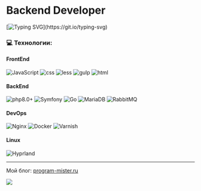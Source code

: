 # Backend Developer

[![Typing SVG](https://readme-typing-svg.demolab.com/?lines=Привет,+меня+зовут+Иван.;Добро+пожаловать+в+мой+мир.)](https://git.io/typing-svg)

### 💻 Технологии:
#### FrontEnd
![JavaScript](https://img.shields.io/badge/-JavaScript-090909?style=for-the-badge&logo=JavaScript)
![css](https://img.shields.io/badge/-CSS3-090909?style=for-the-badge&logo=css3)
![less](https://img.shields.io/badge/-LESS-090909?style=for-the-badge&logo=less)
![gulp](https://img.shields.io/badge/-GULP-090909?style=for-the-badge&logo=gulp)
![html](https://img.shields.io/badge/-HTML5-090909?style=for-the-badge&logo=html5)

#### BackEnd
![php8.0+](https://img.shields.io/badge/-PHP-090909?style=for-the-badge&logo=php)
![Symfony](https://img.shields.io/badge/-Symfony-090909?style=for-the-badge&logo=symfony)
![Go](https://img.shields.io/badge/-Go-090909?style=for-the-badge&logo=go)
![MariaDB](https://img.shields.io/badge/-MariaDB-090909?style=for-the-badge&logo=mariadb)
![RabbitMQ](https://img.shields.io/badge/-RabbitMQ-090909?style=for-the-badge&logo=rabbitmq)

#### DevOps
![Nginx](https://img.shields.io/badge/-Nginx-090909?style=for-the-badge&logo=nginx)
![Docker](https://img.shields.io/badge/-Docker-090909?style=for-the-badge&logo=docker)
![Varnish](https://img.shields.io/badge/-Varnish-090909?style=for-the-badge&logo=varnish)

#### Linux
![Hyprland](https://img.shields.io/badge/-Hyprland-090909?style=for-the-badge&logo=hyprland)

---

Мой блог: [program-mister.ru](https://program-mister.ru)

![](https://komarev.com/ghpvc/?username=konkin-ivan)
